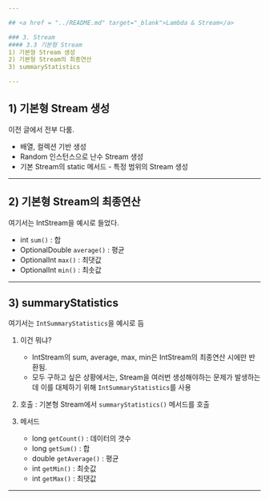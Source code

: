 ```yaml
---

## <a href = "../README.md" target="_blank">Lambda & Stream</a>

### 3. Stream
#### 3.3 기본형 Stream
1) 기본형 Stream 생성
2) 기본형 Stream의 최종연산
3) summaryStatistics

---
```


## 1) 기본형 Stream 생성
이전 글에서 전부 다룸.

- 배열, 컬렉션 기반 생성
- Random 인스턴스으로 난수 Stream 생성
- 기본 Stream의 static 메서드 - 특정 범위의 Stream 생성

---

## 2) 기본형 Stream의 최종연산
여기서는 IntStream을 예시로 들었다.

- int `sum()` : 합
- OptionalDouble `average()` : 평균
- OptionalInt `max()` : 최댓값
- OptionalInt `min()` : 최솟값

---

## 3) summaryStatistics
여기서는 `IntSummaryStatistics`을 예시로 듬

1. 이건 뭐냐? 
    - IntStream의 sum, average, max, min은 IntStream의 최종연산 시에만 반환됨.
    - 모두 구하고 싶은 상황에서는, Stream을 여러번 생성해야하는 문제가 발생하는데 이를 대체하기 위해 `IntSummaryStatistics`를 사용


2. 호출 : 기본형 Stream에서 `summaryStatistics()` 메서드를 호출


3. 메서드
    - long `getCount()` : 데이터의 갯수
    - long `getSum()` : 합
    - double `getAverage()` : 평균
    - int `getMin()` : 최솟값
    - int `getMax()` : 최댓값

---